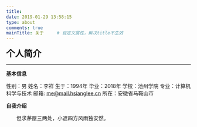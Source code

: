 ```yaml
---
title: 
date: 2019-01-29 13:58:15
type: about
comments: true
mainTitle: 关于     # 自定义属性，解决title不生效
---
```


<div style="font-size: 24px;font-weight: 700;">个人简介</div>

------

**基本信息**

性别：男
姓名：李祥
生于：1994年
毕业：2018年
学校：池州学院
专业：计算机科学与技术
邮箱: me@mail.hsianglee.cn
所在：安徽省马鞍山市


**自我介绍**

<p style="text-indent: 2em;">但求茅屋三两处，小遮四方风雨独安然。</p>

